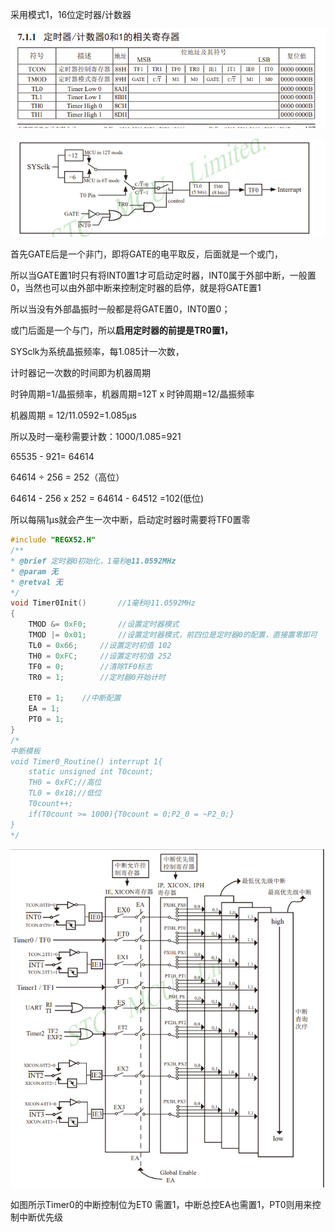 采用模式1，16位定时器/计数器

![](img/uTools_1729355356126.png)

![](img/Snipaste_2024-10-20_00-33-17.png)

首先GATE后是一个非门，即将GATE的电平取反，后面就是一个或门，

所以当GATE置1时只有将INT0置1才可启动定时器，INT0属于外部中断，一般置0，当然也可以由外部中断来控制定时器的启停，就是将GATE置1

所以当没有外部晶振时一般都是将GATE置0，INT0置0；

或门后面是一个与门，所以**启用定时器的前提是TR0置1，**

SYSclk为系统晶振频率，每1.085计一次数，

计时器记一次数的时间即为机器周期

时钟周期=1/晶振频率，机器周期=12T x 时钟周期=12/晶振频率

机器周期 = 12/11.0592=1.085µs

所以及时一毫秒需要计数：1000/1.085=921

65535 - 921= 64614

64614 ÷ 256 = 252（高位）

64614 - 256 x 252 = 64614 - 64512 =102(低位)

所以每隔1µs就会产生一次中断，启动定时器时需要将TF0置零

```c
#include "REGX52.H"
/**
* @brief 定时器0初始化，1毫秒@11.0592MHz
* @param 无
* @retval 无
*/
void Timer0Init()		//1毫秒@11.0592MHz
{
	TMOD &= 0xF0;		//设置定时器模式
	TMOD |= 0x01;		//设置定时器模式，前四位是定时器0的配置，直接置零即可
	TL0 = 0x66;		//设置定时初值 102 
	TH0 = 0xFC;		//设置定时初值 252 
	TF0 = 0;		//清除TF0标志
	TR0 = 1;		//定时器0开始计时
      
    ET0 = 1;    //中断配置
    EA = 1;
    PT0 = 1;
}
/*
中断模板
void Timer0_Routine() interrupt 1{
    static unsigned int T0count;
    TH0 = 0xFC;//高位
    TL0 = 0x18;//低位
    T0count++;
    if(T0count >= 1000){T0count = 0;P2_0 = ~P2_0;}
}
*/

```

![](img/uTools_1729360708194.png)

如图所示Timer0的中断控制位为ET0 需置1，中断总控EA也需置1，PT0则用来控制中断优先级
